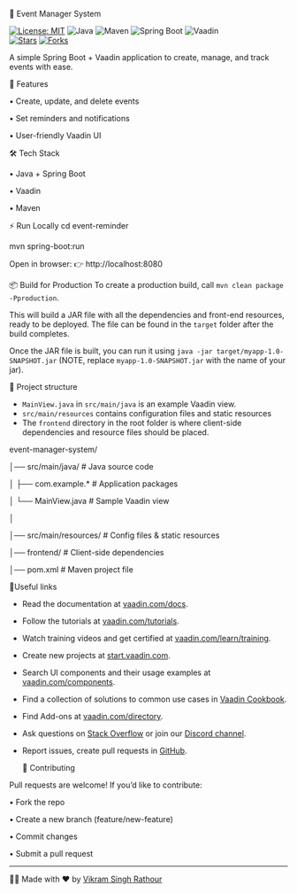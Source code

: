 📅 Event Manager System  

[![License: MIT](https://img.shields.io/badge/License-MIT-yellow.svg)](LICENSE)
![Java](https://img.shields.io/badge/Java-17+-blue?logo=openjdk&logoColor=white)
![Maven](https://img.shields.io/badge/Maven-Build-success-brightgreen?logo=apachemaven&logoColor=white)
![Spring Boot](https://img.shields.io/badge/Spring%20Boot-3.x-green?logo=springboot&logoColor=white)
![Vaadin](https://img.shields.io/badge/Vaadin-Flow-blue?logo=vaadin&logoColor=white)  
[![Stars](https://img.shields.io/github/stars/RyanV-0407/event-manager-system?style=social)](https://github.com/RyanV-0407/event-manager-system/stargazers)
[![Forks](https://img.shields.io/github/forks/RyanV-0407/event-manager-system?style=social)](https://github.com/RyanV-0407/event-manager-system/network/members)


A simple Spring Boot + Vaadin application to create, manage, and track events with ease.

🚀 Features

 • Create, update, and delete events
 
 • Set reminders and notifications
 
 • User-friendly Vaadin UI

🛠️ Tech Stack

 • Java + Spring Boot
 
 • Vaadin
 
 • Maven

⚡ Run Locally
  cd event-reminder
  
  mvn spring-boot:run
  
  Open in browser: 👉 http://localhost:8080

📦 Build for Production
To create a production build, call `mvn clean package -Pproduction`.

This will build a JAR file with all the dependencies and front-end resources,
ready to be deployed. The file can be found in the `target` folder after the build completes.

Once the JAR file is built, you can run it using
`java -jar target/myapp-1.0-SNAPSHOT.jar` (NOTE, replace 
`myapp-1.0-SNAPSHOT.jar` with the name of your jar).

📂 Project structure

- `MainView.java` in `src/main/java` is an example Vaadin view.
- `src/main/resources` contains configuration files and static resources
- The `frontend` directory in the root folder is where client-side 
  dependencies and resource files should be placed.

event-manager-system/

│── src/main/java/       # Java source code

│   ├── com.example.*    # Application packages

│   └── MainView.java    # Sample Vaadin view

│

│── src/main/resources/  # Config files & static resources

│── frontend/            # Client-side dependencies

│── pom.xml              # Maven project file



📖Useful links

- Read the documentation at [vaadin.com/docs](https://vaadin.com/docs).
- Follow the tutorials at [vaadin.com/tutorials](https://vaadin.com/tutorials).
- Watch training videos and get certified at [vaadin.com/learn/training]( https://vaadin.com/learn/training).
- Create new projects at [start.vaadin.com](https://start.vaadin.com/).
- Search UI components and their usage examples at [vaadin.com/components](https://vaadin.com/components).
- Find a collection of solutions to common use cases in [Vaadin Cookbook](https://cookbook.vaadin.com/).
- Find Add-ons at [vaadin.com/directory](https://vaadin.com/directory).
- Ask questions on [Stack Overflow](https://stackoverflow.com/questions/tagged/vaadin) or join our [Discord channel](https://discord.gg/MYFq5RTbBn).
- Report issues, create pull requests in [GitHub](https://github.com/vaadin/).

  🤝 Contributing

Pull requests are welcome! If you’d like to contribute:

 • Fork the repo
 
 • Create a new branch (feature/new-feature)
 
 • Commit changes
 
 • Submit a pull request


 ---

👨‍💻 Made with ❤️ by [Vikram Singh Rathour](https://github.com/RyanV-0407)
 
